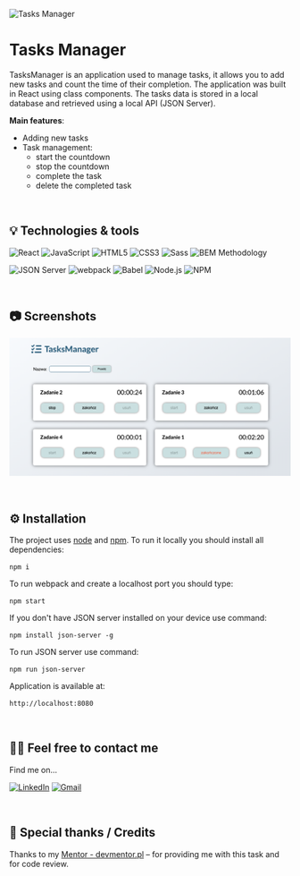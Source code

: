 ![Tasks Manager](./assets/tasks-manager.gif)

# Tasks Manager

TasksManager is an application used to manage tasks, it allows you to add new tasks and count the time of their completion.
The application was built in React using class components. The tasks data is stored in a local database and retrieved using a local API (JSON Server).

**Main features**:

- Adding new tasks
- Task management:
  - start the countdown
  - stop the countdown
  - complete the task
  - delete the completed task

&nbsp;

## 💡 Technologies & tools

![React](https://img.shields.io/badge/React-20232A?style=for-the-badge&logo=react&logoColor=61DAFB)
![JavaScript](https://img.shields.io/badge/javascript-%23323330.svg?style=for-the-badge&logo=javascript&logoColor=%23F7DF1E)
![HTML5](https://img.shields.io/badge/html5-%23E34F26.svg?style=for-the-badge&logo=html5&logoColor=white)
![CSS3](https://img.shields.io/badge/css3-%231572B6.svg?style=for-the-badge&logo=css3&logoColor=white)
![Sass](https://img.shields.io/badge/SCSS-pink?style=for-the-badge&logo=sass&logoColor=white)
![BEM Methodology](https://img.shields.io/badge/BEM%20Methodology-29BDfD?style=for-the-badge&logo=BEM&logoColor=white)

![JSON Server](https://img.shields.io/badge/JSON%20Server-6f736d?style=for-the-badge&logo=JSON&logoColor=white)
![webpack](https://img.shields.io/badge/Webpack-8DD6F9?style=for-the-badge&logo=Webpack&logoColor=white)
![Babel](https://img.shields.io/badge/Babel-F9DC3E?style=for-the-badge&logo=babel&logoColor=white)
![Node.js](https://img.shields.io/badge/Node.js-339933?style=for-the-badge&logo=nodedotjs&logoColor=white)
![NPM](https://img.shields.io/badge/npm-CB3837?style=for-the-badge&logo=npm&logoColor=white)

&nbsp;

## :camera: Screenshots

![Tasks Manager](./assets/screen-desktop.png)

&nbsp;

## :gear: Installation

The project uses [node](https://nodejs.org/en/) and [npm](https://www.npmjs.com/).
To run it locally you should install all dependencies:

```
npm i
```

To run webpack and create a localhost port you should type:

```
npm start
```

If you don't have JSON server installed on your device use command:

```
npm install json-server -g
```

To run JSON server use command:

```
npm run json-server
```

Application is available at:

```
http://localhost:8080
```

&nbsp;

## 🙋‍♂️ Feel free to contact me

Find me on...

[![LinkedIn](https://img.shields.io/badge/linkedin-%230077B5.svg?style=for-the-badge&logo=linkedin&logoColor=white)](https://www.linkedin.com/in/jarosław-wąchała/)
[![Gmail](https://img.shields.io/badge/Gmail-D14836?style=for-the-badge&logo=gmail&logoColor=white)](mailto:jaroslaw.wachala@gmail.com)

&nbsp;

## 👏 Special thanks / Credits

Thanks to my [Mentor - devmentor.pl](https://devmentor.pl/) – for providing me with this task and for code review.
